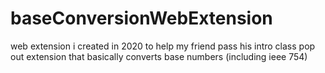 # baseConversionWebExtension
web extension i created in 2020 to help my friend pass his intro class
pop out extension that basically converts base numbers (including ieee 754)
